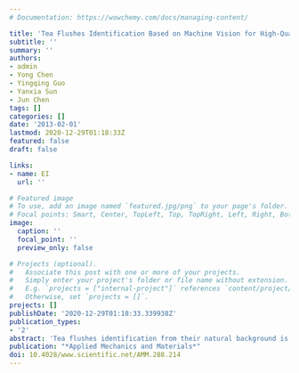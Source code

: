```yaml
---
# Documentation: https://wowchemy.com/docs/managing-content/

title: 'Tea Flushes Identification Based on Machine Vision for High-Quality Tea at Harvest'
subtitle: ''
summary: ''
authors:
- admin
- Yong Chen
- Yingqing Guo
- Yanxia Sun
- Jun Chen
tags: []
categories: []
date: '2013-02-01'
lastmod: 2020-12-29T01:18:33Z
featured: false
draft: false

links:
- name: EI
  url: ''

# Featured image
# To use, add an image named `featured.jpg/png` to your page's folder.
# Focal points: Smart, Center, TopLeft, Top, TopRight, Left, Right, BottomLeft, Bottom, BottomRight.
image:
  caption: ''
  focal_point: ''
  preview_only: false

# Projects (optional).
#   Associate this post with one or more of your projects.
#   Simply enter your project's folder or file name without extension.
#   E.g. `projects = ["internal-project"]` references `content/project/deep-learning/index.md`.
#   Otherwise, set `projects = []`.
projects: []
publishDate: '2020-12-29T01:18:33.339938Z'
publication_types:
- '2'
abstract: 'Tea flushes identification from their natural background is the first key step for the intelligent tea-picking robot. This paper focuses on the algorithms of identifying the tea flushes based on color image analysis. A tea flushes identification system was developed as a means of guidance for a robotic manipulator in the picking of high-quality tea. Firstly, several color indices, including y-c, y-m, (y-c)/(y+c) and (y-m)/(y+m) in CMY color space, S channel in HSI color space, and U channel in YUV color space, were studied and tested. These color indices enhanced and highlighted the tea flushes against their background. Afterwards, grey level image was transformed into binary image using Otsu method and then area filter was employed to eliminate small noise regions. The algorithm and identification system has been tested extensively and proven to be well adapted to the complexity of a natural environment. Experiments show that these indices were particularly effective for tea flushes identification and could be used for future tea-picking robot development.'
publication: "*Applied Mechanics and Materials*"
doi: 10.4028/www.scientific.net/AMM.288.214
---
```

